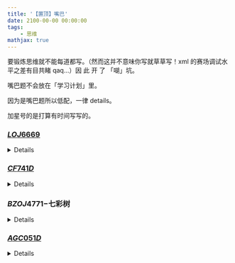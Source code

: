 ```yaml
---
title: '【置顶】嘴巴'
date: 2100-00-00 00:00:00
tags:
    - 思维
mathjax: true
---
```


要锻炼思维就不能每道都写。（然而这并不意味你写就草草写！xml 的赛场调试水平之差有目共睹 qaq...）因 此 开 了 「㗅」坑。

嘴巴题不会放在「学习计划」里。

因为是嘴巴题所以低配，一律 details。

加星号的是打算有时间写写的。

### [$LOJ6669$](https://loj.ac/p/6669) 

<details>
询问 n 次得出每个点深度，同时也得出了重链。按深度 bfs，对于当前点 x，从以根为链顶的重链开始，询问 x 和该重链底的距离，得出 LCA 的深度，若刚好为 dep_x + 1 则父亲找到，否则因为是二叉树，跳到该重链顶点唯一的轻儿子开始新的重链询问。O(nlogn)
</details>

### [$CF741D$](https://www.luogu.com.cn/problem/CF741D)

<details>
「重排」这个条件非常强：所有字符只能有最多一种出现奇数次。奇偶性考虑异或。对于一种 01 路径维护最长的那条。启发式合并每个子树的路径。O(nlogn)
</details>

### $BZOJ4771-$七彩树

<details>
多次询问子树 x 里深度为 [dep_x, dep_x + d] 有多少种不同的颜色。无脑线段树合并复杂度肯定错了嘛。

不考虑深度限制，初始时某颜色 c 的两个点 a、b 各自贡献是 1，到了 lca(a, b) 就要除去 1 个贡献。最后答案是子树和。

考虑深度限制：预处理距离每个 x <= d 的答案。[dep_x, dep_x + d] 在 dfs 序上是连续的。 假设我们已经有 <= d - 1 的答案，那就把深度为 d 的答案加进来，按 dfs 序插在主席树里就好。（好㗅
</details>

### [$AGC051D$](https://atcoder.jp/contests/agc051/tasks/agc051_d)

<details>
巧妙处理。路径的分类标准是什么？我模糊感觉到不同的类别之间应该要有关联。怎么用合适的分类去把 abcd 关联起来呢？

官方题解：分三类。

1. 过 $T$ 型。$S \rightarrow T \rightarrow U$, $U \rightarrow T \rightarrow S$
2. 过 $V$ 型。$S \rightarrow V \rightarrow U$, $U \rightarrow V \rightarrow S$
3. 回型。$S \rightarrow T \rightarrow S$, $S \rightarrow V \rightarrow S$, $U \rightarrow T \rightarrow U$, $U \rightarrow V \rightarrow U$

枚举过 $T$ 型和过 $V$ 型的数量，列出一个好多组合数的柿子，然后变成阶乘再 FFT。。大概就完了，主要是分类比较神。
</details>